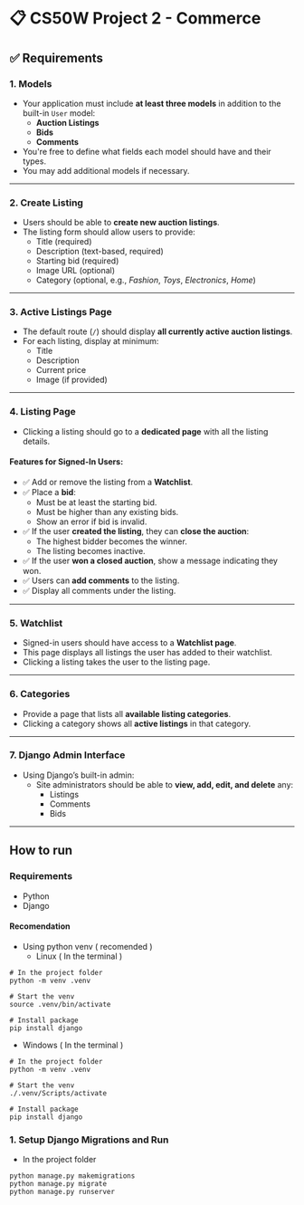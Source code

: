 # 📋 CS50W Project 2 - Commerce 

## ✅ Requirements

### 1. Models

- Your application must include **at least three models** in addition to the built-in `User` model:
  - **Auction Listings**
  - **Bids**
  - **Comments**
- You're free to define what fields each model should have and their types.
- You may add additional models if necessary.

---

### 2. Create Listing

- Users should be able to **create new auction listings**.
- The listing form should allow users to provide:
  - Title (required)
  - Description (text-based, required)
  - Starting bid (required)
  - Image URL (optional)
  - Category (optional, e.g., *Fashion*, *Toys*, *Electronics*, *Home*)

---

### 3. Active Listings Page

- The default route (`/`) should display **all currently active auction listings**.
- For each listing, display at minimum:
  - Title
  - Description
  - Current price
  - Image (if provided)

---

### 4. Listing Page

- Clicking a listing should go to a **dedicated page** with all the listing details.

#### Features for Signed-In Users:

- ✅ Add or remove the listing from a **Watchlist**.
- ✅ Place a **bid**:
  - Must be at least the starting bid.
  - Must be higher than any existing bids.
  - Show an error if bid is invalid.
- ✅ If the user **created the listing**, they can **close the auction**:
  - The highest bidder becomes the winner.
  - The listing becomes inactive.
- ✅ If the user **won a closed auction**, show a message indicating they won.
- ✅ Users can **add comments** to the listing.
- ✅ Display all comments under the listing.

---

### 5. Watchlist

- Signed-in users should have access to a **Watchlist page**.
- This page displays all listings the user has added to their watchlist.
- Clicking a listing takes the user to the listing page.

---

### 6. Categories

- Provide a page that lists all **available listing categories**.
- Clicking a category shows all **active listings** in that category.

---

### 7. Django Admin Interface

- Using Django’s built-in admin:
  - Site administrators should be able to **view, add, edit, and delete** any:
    - Listings
    - Comments
    - Bids

---

## How to run

### Requirements

- Python
- Django

#### Recomendation

- Using python venv ( recomended )
  - Linux ( In the terminal )
```
# In the project folder
python -m venv .venv

# Start the venv
source .venv/bin/activate

# Install package
pip install django
```
  - Windows ( In the terminal )
```
# In the project folder
python -m venv .venv

# Start the venv
./.venv/Scripts/activate

# Install package
pip install django
```

### 1. Setup Django Migrations and Run

- In the project folder
```
python manage.py makemigrations
python manage.py migrate
python manage.py runserver
```
